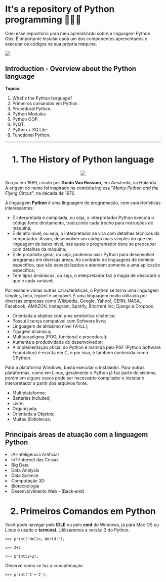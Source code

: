 # It's a repository of Python programming 📗🐍🔢
<p>Criei esse repositório para meu aprendizado sobre a linguagem Python. Obs: É importante instalar cada um dos componentes apresentados e executar os códigos na sua própria máquina.</p>
<img src="https://jobs.enfaselabs.com.br/assets/imgs/logos/dados_5.png"/>

## Introduction - Overview about the Python language
<b>Topics:</b>
<ol>
  <li>What's the Python language?</li>
  <li>Primeiros comandos em Python.</li>
  <li>Procedural Python.</li>
  <li>Python Modules.</li>
  <li>Python OOP.</li>
  <li>PyQT.</li>
  <li>Python + SQ Lite.</li> 
  <li>Functional Python.</li>  
</ol>
<hr>
<div align="center"><h1>1. The History of Python language</h1>
<a href="https://python.org"><img src="https://lamfo-unb.github.io/img/python.png"/></a></div>
<p>Surgiu em 1989, criado por <b>Guido Van Rossum</b>, em Amsterdã, na Holanda. A origem do nome foi inspirado na comédia inglesa "<i>Monty Python and the Flying Circus</i>", na década de 1970.

A linguagem <b>Python</b> é uma linguagem de programação, com características interessantes:
<ul>
  <li>É interpretada e compilada, ou seja, o interpretador Python executa o código fonte diretamente, traduzindo cada trecho para instruções de máquina;</li>
  <li>É de alto nível, ou seja, o interpretador se vira com detalhes técnicos do computador. Assim, desenvolver um código mais simples do que em linguagem de baixo nível, nas quais o programador deve se preocupar com detalhes da máquina;</li>
  <li>É de propósito geral, ou seja, podemos usar Python para desenvolver programas em diversas áreas. Ao contrário de linguagens de domínio específico, que são especializados e atendem somente a uma aplicação específica;</li>
  <li>Tem tipos dinâmicos, ou seja, o interpretador faz a magia de descobrir o que é cada variável;</li>
</ul>
Por essas e várias outras características, o Python se torna uma linguagem simples, bela, legível e amigável. É uma linguagem muito utilizada por diversas empresas como Wikipédia, Google, Yahoo!, CERN, NASA, Facebook, AMAZON, Instagram, Spotify, Bitorrent Inc, Django e Dropbox.</p>
<ul>
 <li>Orientada a objetos com uma semântica dinâmica;</li>
 <li>Possui licença compatível com Software livre;</li>
 <li>Linguagem de altíssimo nível (VHLL);</li>
 <li>Tipagem dinâmica;</li>
 <li>Multiparadigma (POO, funcional e procedural);</li>
 <li>Aumenta a produtividade do desenvolvedor;</li>  
 <li>A implementação oficial do Python é mantida pela PSF (Python Software Foundation) é escrita em C, e por isso, é também conhecida como CPython.</li>  
</ul>
<p>Para a plataforma Windows, basta executar o instalador. Para outras plataformas, como em Linux, geralmente o Python já faz parte do sistema, porém em alguns casos pode ser necessário compilador e instalar o interpretador a partir dos arquivos fonte.</p>
<ul>
 <li>Multiplataforma;</li>
 <li>Batteries Included;</li>
 <li>Livre;</li>
 <li>Organizada;</li>
 <li>Orientada a Objetos;</li>
 <li>Muitas Bibliotecas;</li>  
</ul>

## Principais áreas de atuação com a linguagem Python
<li>IA-Inteligência Artificial</li>
<li>IoT-Internet das Coisas</li>
<li>Big Data</li>
<li>Data Analysis</li>
<li>Data Science</li>
<li>Computação 3D</li>
<li>Biotecnologia</li>
<li>Desenvolvimento Web - (Back-end)</li>

<div align="center"><h1>2. Primeiros Comandos em Python</h1></div>
<p>Você pode navegar pelo <b>IDLE</b> ou pelo <b>cmd</b> do Windows, já para Mac OS ou Linux é usado o <b>terminal</b>. Utilizaremos a versão 3 do Python.</p>
<pre><code>>>> print('Hello, World!');</code></pre>
<pre><code>>>> 2+2</code></pre>
<pre><code>>>> print(2+2);</code></pre>
 <p>Observe como se faz a concatenação</p>
<pre><code>>>> print('2'+'2');</code></pre>

